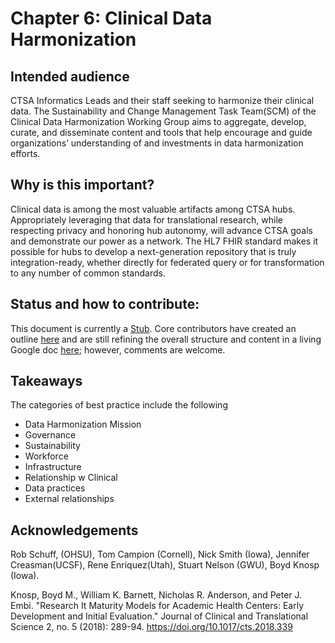 # Chapter 6: Clinical Data Harmonization

## Intended audience

CTSA Informatics Leads and their staff seeking to harmonize their clinical data. The Sustainability and Change Management Task Team(SCM) of the Clinical Data Harmonization Working Group aims to aggregate, develop, curate, and disseminate content and tools that help encourage and guide organizations’ understanding of and investments in data harmonization efforts.

## Why is this important?

Clinical data is among the most valuable artifacts among CTSA hubs.  Appropriately leveraging that data for translational research, while respecting privacy and honoring hub autonomy, will advance CTSA goals and demonstrate our power as a network. The HL7 FHIR standard makes it possible for hubs to develop a next-generation repository that is truly integration-ready, whether directly for federated query or for transformation to any number of common standards.

## Status and how to contribute: 

This document is currently a [Stub](https://github.com/data2health/reusable-data-best-practices/blob/master/README.md#stages). Core contributors have created an outline [here](https://docs.google.com/document/d/1IKKbSxe19ZgayDnv5cqTUzDswNGWQvKZNUc2IgZvaL8/edit?usp=sharing) and are still refining the overall structure and content in a living Google doc [here](https://docs.google.com/document/d/1hIX1j2yfqcVbNmVxA8LawHRQ3Ol3Vzciq5JFi9fXdnk/edit?usp=sharing); however, comments are welcome.

## Takeaways

The categories of best practice include the following

- Data Harmonization Mission
- Governance
- Sustainability
- Workforce
- Infrastructure
- Relationship w Clinical
- Data practices
- External relationships

## Acknowledgements

Rob Schuff, (OHSU), Tom Campion (Cornell), Nick Smith (Iowa), Jennifer Creasman(UCSF), Rene Enriquez(Utah), Stuart Nelson (GWU), Boyd Knosp (Iowa). 

Knosp, Boyd M., William K. Barnett, Nicholas R. Anderson, and Peter J. Embi. "Research It Maturity Models for Academic Health Centers: Early Development and Initial Evaluation." Journal of Clinical and Translational Science 2, no. 5 (2018): 289-94. https://doi.org/10.1017/cts.2018.339
